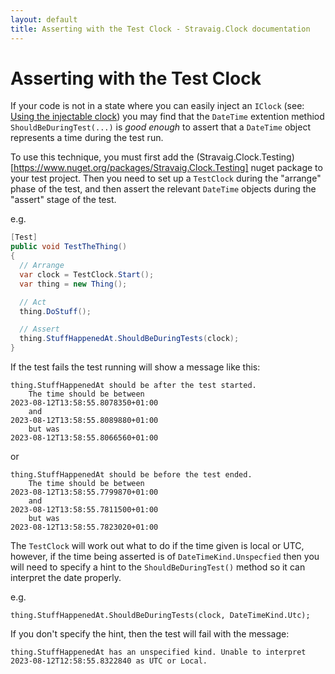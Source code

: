 ```yaml
---
layout: default
title: Asserting with the Test Clock - Stravaig.Clock documentation
---
```

# Asserting with the Test Clock

If your code is not in a state where you can easily inject an `IClock` (see: [Using the injectable clock](using-the-injectable-clock.md)) you may find that the `DateTime` extention methiod `ShouldBeDuringTest(...)` is _good enough_ to assert that a `DateTime` object represents a time during the test run.

To use this technique, you must first add the (Stravaig.Clock.Testing)[https://www.nuget.org/packages/Stravaig.Clock.Testing] nuget package to your test project. Then you need to set up a `TestClock` during the "arrange" phase of the test, and then assert the relevant `DateTime` objects during the "assert" stage of the test.

e.g.

```csharp
[Test]
public void TestTheThing()
{
  // Arrange
  var clock = TestClock.Start();
  var thing = new Thing();

  // Act
  thing.DoStuff();

  // Assert
  thing.StuffHappenedAt.ShouldBeDuringTests(clock);
}
```

If the test fails the test running will show a message like this:
```
thing.StuffHappenedAt should be after the test started.
    The time should be between
2023-08-12T13:58:55.8078350+01:00
    and
2023-08-12T13:58:55.8089880+01:00
    but was
2023-08-12T13:58:55.8066560+01:00
```
or
```
thing.StuffHappenedAt should be before the test ended.
    The time should be between
2023-08-12T13:58:55.7799870+01:00
    and
2023-08-12T13:58:55.7811500+01:00
    but was
2023-08-12T13:58:55.7823020+01:00
```

The `TestClock` will work out what to do if the time given is local or UTC, however, if the time being asserted is of `DateTimeKind.Unspecfied` then you will need to specify a hint to the `ShouldBeDuringTest()` method so it can interpret the date properly.

e.g.
```
thing.StuffHappenedAt.ShouldBeDuringTests(clock, DateTimeKind.Utc);
```

If you don't specify the hint, then the test will fail with the message: 
```
thing.StuffHappenedAt has an unspecified kind. Unable to interpret 2023-08-12T12:58:55.8322840 as UTC or Local.
```